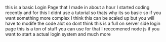 this is a basic Login Page that I made in about a hour I started coding recently and for this I didnt use a tutorial
so thats why its so basic so if you want something more complex I think this can be scaled up but you will have to
modife the code alot so dont think this is a full on server side login page this is a ton of stuff you can use for 
that I reccomened node js if you want to start a actual login system and much more 
